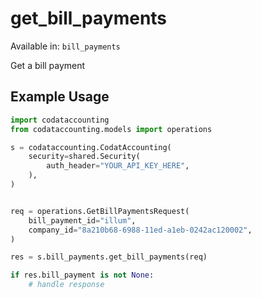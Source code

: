 # get_bill_payments
Available in: `bill_payments`

Get a bill payment

## Example Usage
```python
import codataccounting
from codataccounting.models import operations

s = codataccounting.CodatAccounting(
    security=shared.Security(
        auth_header="YOUR_API_KEY_HERE",
    ),
)


req = operations.GetBillPaymentsRequest(
    bill_payment_id="illum",
    company_id="8a210b68-6988-11ed-a1eb-0242ac120002",
)

res = s.bill_payments.get_bill_payments(req)

if res.bill_payment is not None:
    # handle response
```